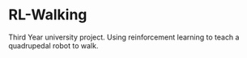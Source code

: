 # RL-Walking
Third Year university project. Using reinforcement learning to teach a quadrupedal robot to walk.

